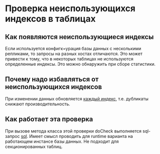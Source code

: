 # Проверка неиспользующихся индексов в таблицах

## Как появляются неиспользующиеся индексы
Если используется конфигк=урация базы данных с несколькими репликами, то запросы на разных хостах отличаются. Это может привести к тому, что в некоторых таблицах не используются определенные индексы. Это можно обнаружить при сборе статистики. 

## Почему надо избавляться от неиспользующихся индексов
При изменении данных обновляется [каждый индекс](https://postgrespro.ru/docs/postgresql/17/btree), т.е. дубликаты снижают производительность.

## Как работает эта проверка
При вызове метода класса этой проверки doCheck выполняется sql-запрос [sql](https://github.com/mfvanek/pg-index-health-sql/blob/master/sql/unused_indexes.sql).
Имеет смысл проводить для runtime варианта на работающем инстансе базы данных.
Не подходит для секционированных таблиц.

